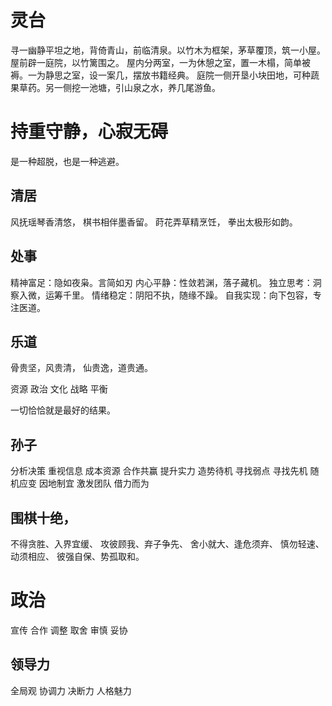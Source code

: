 
# 灵台

寻一幽静平坦之地，背倚青山，前临清泉。以竹木为框架，茅草覆顶，筑一小屋。屋前辟一庭院，以竹篱围之。
屋内分两室，一为休憩之室，置一木榻，简单被褥。一为静思之室，设一案几，摆放书籍经典。
庭院一侧开垦小块田地，可种蔬果草药。另一侧挖一池塘，引山泉之水，养几尾游鱼。

# 持重守静，心寂无碍
是一种超脱，也是一种逃避。

## 清居
风抚瑶琴香清悠，
棋书相伴墨香留。
莳花弄草精烹饪，
拳出太极形如韵。

## 处事
精神富足：隐如夜枭。言简如刃
内心平静：性敛若渊，落子藏机。
独立思考：洞察入微，运筹千里。
情绪稳定：阴阳不执，随缘不躁。
自我实现：向下包容，专注医道。


## 乐道
骨贵坚，风贵清，
仙贵逸，道贵通。

资源 政治 文化 战略 平衡

一切恰恰就是最好的结果。

## 孙子
分析决策 重视信息
成本资源 合作共赢 
提升实力 造势待机 
寻找弱点 寻找先机 
随机应变 因地制宜 
激发团队 借力而为 

## 围棋十绝，
不得贪胜、入界宜缓、
攻彼顾我、弃子争先、
舍小就大、逢危须弃、
慎勿轻速、动须相应、
彼强自保、势孤取和。

# 政治
宣传 合作 调整 
取舍 审慎 妥协
## 领导力
全局观 协调力 决断力 人格魅力
